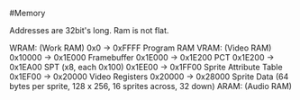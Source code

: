 #Memory

Addresses are 32bit's long.
Ram is not flat.

WRAM: (Work RAM)
        0x0       -> 0xFFFF Program RAM
VRAM: (Video RAM)
        0x10000   -> 0x1E000 Framebuffer
        0x1E000   -> 0x1E200 PCT
        0x1E200   -> 0x1EA00 SPT (x8, each 0x100)
        0x1EE00   -> 0x1FF00 Sprite Attribute Table
        0x1EF00   -> 0x20000 Video Registers
        0x20000   -> 0x28000 Sprite Data (64 bytes per sprite, 128 x 256, 16 sprites across, 32 down)
ARAM: (Audio RAM)
